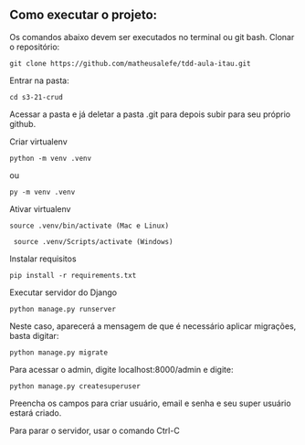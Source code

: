 ## Como executar o projeto:

Os comandos abaixo devem ser executados no terminal ou git bash.
Clonar o repositório:

``` git clone https://github.com/matheusalefe/tdd-aula-itau.git ```

Entrar na pasta:

``` cd s3-21-crud ```


Acessar a pasta e já deletar a pasta .git para depois subir para seu próprio github.


Criar virtualenv

``` python -m venv .venv ```

ou

``` py -m venv .venv ```


Ativar virtualenv

```source .venv/bin/activate (Mac e Linux) ```

``` source .venv/Scripts/activate (Windows)```

Instalar requisitos

```pip install -r requirements.txt```

Executar servidor do Django

``` python manage.py runserver ```

Neste caso, aparecerá a mensagem de que é necessário aplicar migrações, basta digitar:

``` python manage.py migrate ```

Para acessar o admin, digite localhost:8000/admin e digite:

```python manage.py createsuperuser```

Preencha os campos para criar usuário, email e senha e seu super usuário estará criado.

Para parar o servidor, usar o comando Ctrl-C

